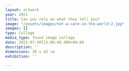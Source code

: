 ```yaml
---
layout: artwork
year: 2021
title: Can you rely on what they tell you?
image: "/assets/images/not-a-care-in-the-world-2.jpg"
images: []
type: Collage
media_type: found image collage
date: 2021-07-30T23:00:00.000+00:00
description: ''
dimensions: 30 x 42 cm
exhibition: ''

---
```


